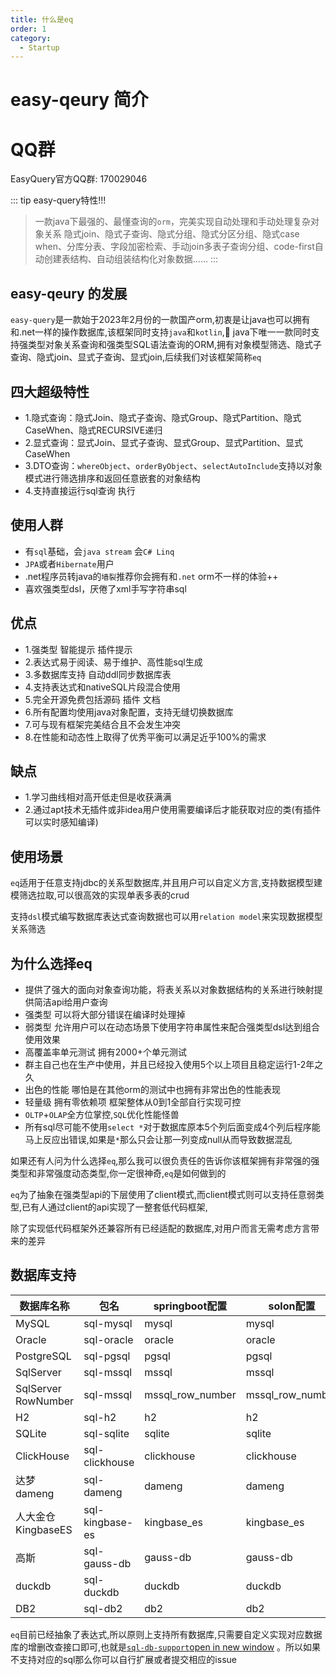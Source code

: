 ```yaml
---
title: 什么是eq
order: 1
category:
  - Startup
---
```


# easy-qeury 简介


# QQ群
EasyQuery官方QQ群: 170029046

::: tip easy-query特性!!!
> 一款java下最强的、最懂查询的`orm`，完美实现自动处理和手动处理复杂对象关系
> 隐式join、隐式子查询、隐式分组、隐式分区分组、隐式case when、分库分表、字段加密检索、手动join多表子查询分组、code-first自动创建表结构、自动组装结构化对象数据......
:::

## easy-qeury 的发展
`easy-query`是一款始于2023年2月份的一款国产orm,初衷是让java也可以拥有和.net一样的操作数据库,该框架同时支持`java`和`kotlin`,🚀 java下唯一一款同时支持强类型对象关系查询和强类型SQL语法查询的ORM,拥有对象模型筛选、隐式子查询、隐式join、显式子查询、显式join,后续我们对该框架简称`eq`

## 四大超级特性
- 1.隐式查询：隐式Join、隐式子查询、隐式Group、隐式Partition、隐式CaseWhen、隐式RECURSIVE递归
- 2.显式查询：显式Join、显式子查询、显式Group、显式Partition、显式CaseWhen
- 3.DTO查询：`whereObject`、`orderByObject`、`selectAutoInclude`支持以对象模式进行筛选排序和返回任意嵌套的对象结构
- 4.支持直接运行sql查询 执行


## 使用人群
- 有`sql`基础，会`java stream` 会`C# Linq`
- `JPA`或者`Hibernate`用户
- .net程序员转java的`墙裂`推荐你会拥有和`.net` orm不一样的体验++
- 喜欢强类型dsl，厌倦了xml手写字符串sql

## 优点
- 1.强类型 智能提示 插件提示
- 2.表达式易于阅读、易于维护、高性能sql生成
- 3.多数据库支持 自动ddl同步数据库表
- 4.支持表达式和nativeSQL片段混合使用
- 5.完全开源免费包括源码 插件 文档
- 6.所有配置均使用java对象配置，支持无缝切换数据库
- 7.可与现有框架完美结合且不会发生冲突
- 8.在性能和动态性上取得了优秀平衡可以满足近乎100%的需求


## 缺点
- 1.学习曲线相对高开低走但是收获满满
- 2.通过apt技术无插件或非idea用户使用需要编译后才能获取对应的类(有插件可以实时感知编译)

## 使用场景
`eq`适用于任意支持jdbc的关系型数据库,并且用户可以自定义方言,支持数据模型建模筛选拉取,可以很高效的实现单表多表的crud

支持`dsl`模式编写数据库表达式查询数据也可以用`relation model`来实现数据模型关系筛选

## 为什么选择eq
- 提供了强大的面向对象查询功能，将表关系以对象数据结构的关系进行映射提供简洁api给用户查询
- 强类型 可以将大部分错误在编译时处理掉
- 弱类型 允许用户可以在动态场景下使用字符串属性来配合强类型dsl达到组合使用效果
- 高覆盖率单元测试 拥有2000+个单元测试
- 群主自己也在生产中使用，并且已经投入使用5个以上项目且稳定运行1-2年之久
- 出色的性能 哪怕是在其他orm的测试中也拥有非常出色的性能表现
- 轻量级 拥有零依赖项 框架整体从0到1全部自行实现可控
- `OLTP`+`OLAP`全方位掌控,`SQL`优化性能怪兽
- 所有sql尽可能不使用`select *`对于数据库原本5个列后面变成4个列后程序能马上反应出错误,如果是`*`那么只会让那一列变成null从而导致数据混乱

如果还有人问为什么选择`eq`,那么我可以很负责任的告诉你该框架拥有非常强的强类型和非常强度动态类型,你一定很神奇,`eq`是如何做到的

`eq`为了抽象在强类型api的下层使用了client模式,而client模式则可以支持任意弱类型,已有人通过client的api实现了一整套低代码框架,

除了实现低代码框架外还兼容所有已经适配的数据库,对用户而言无需考虑方言带来的差异

## 数据库支持


| 数据库名称          | 包名            | springboot配置   | solon配置        |
| ------------------- | --------------- | ---------------- | ---------------- |
| MySQL               | sql-mysql       | mysql            | mysql            |
| Oracle              | sql-oracle      | oracle           | oracle           |
| PostgreSQL         | sql-pgsql       | pgsql            | pgsql            |
| SqlServer           | sql-mssql       | mssql            | mssql            |
| SqlServer RowNumber | sql-mssql       | mssql_row_number | mssql_row_number |
| H2                  | sql-h2          | h2               | h2               |
| SQLite              | sql-sqlite      | sqlite           | sqlite           |
| ClickHouse          | sql-clickhouse  | clickhouse       | clickhouse       |
| 达梦dameng          | sql-dameng      | dameng           | dameng           |
| 人大金仓KingbaseES  | sql-kingbase-es | kingbase_es      | kingbase_es      |
| 高斯  | sql-gauss-db | gauss-db      | gauss-db      |
| duckdb  | sql-duckdb | duckdb      | duckdb      |
| DB2  | sql-db2 | db2     | db2     |

`eq`目前已经抽象了表达式,所以原则上支持所有数据库,只需要自定义实现对应数据库的增删改查接口即可,也就是[`sql-db-support`open in new window](https://github.com/xuejmnet/easy-query/tree/main/sql-db-support) 。所以如果不支持对应的sql那么你可以自行扩展或者提交相应的issue
